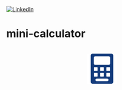[![LinkedIn][linkedin-shield]][linkedin-url]

# mini-calculator

<!-- PROJECT LOGO -->
<br />
<div align="center">
  <a href="https://fullstackopen.com/en">
    <img src="_readme/calculator.svg" alt="Logo" width="80" height="80">
  </a>
</div>

[linkedin-shield]: https://img.shields.io/badge/LinkedIn-0077B5?style=for-the-badge&logo=linkedin&logoColor=white
[linkedin-url]: https://www.linkedin.com/in/peemtanapat/
